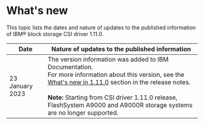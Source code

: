 # What's new

This topic lists the dates and nature of updates to the published information of IBM® block storage CSI driver 1.11.0.

|Date|Nature of updates to the published information|
|----|----------------------------------------------|
|23 January 2023|The version information was added to IBM Documentation.<br>For more information about this version, see the [What's new in 1.11.0](../content/release_notes/whats_new.md) section in the release notes.<br><br>**Note:** Starting from CSI driver 1.11.0 release, FlashSystem A9000 and A9000R storage systems are no longer supported.|

